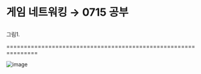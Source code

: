 # 게임 네트워킹 → 0715 공부

## 

그림1. 

===============================================================

![image](httpsuser-images.githubusercontent.com68671394125799691-bfadf47d-db02-4f13-aa3c-559ef8e4090e.png)

